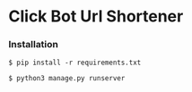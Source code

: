 # Click Bot Url Shortener

### Installation

`$ pip install -r requirements.txt`

`$ python3 manage.py runserver`

